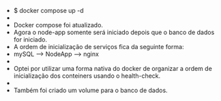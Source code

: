 - $ docker compose up -d
-
- Docker compose foi atualizado.
- Agora o node-app somente será iniciado depois que o banco de dados for iniciado. 
- A ordem de inicialização de serviços fica da seguinte forma:
- mySQL --> NodeApp --> nginx
- 
- Optei por utilizar uma forma nativa do docker de organizar a ordem de inicialização dos conteiners usando o health-check. 
- 
- Também foi criado um volume para o banco de dados.
